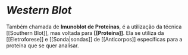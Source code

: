 # *Western Blot*
Também chamada de **Imunoblot de Proteínas**, é a utilização da técnica [[Southern Blot]], mas voltada para **[[Proteína]]**. Ela se utiliza da [[Eletroforese]] e [[Sonda|sondas]] de [[Anticorpos]] específicas para a proteína que se quer analisar.